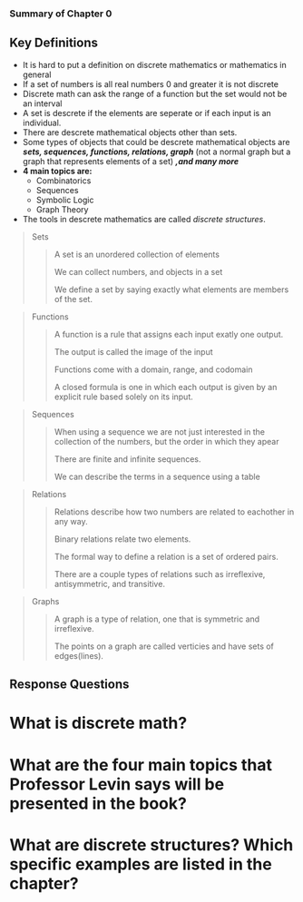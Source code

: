 ### Summary of Chapter 0
## Key Definitions
- It is hard to put a definition on discrete mathematics or mathematics in general
- If a set of numbers is all real numbers 0 and greater it is not discrete
- Discrete math can ask the range of a function but the set would not be an interval
- A set is descrete if the elements are seperate or if each input is an individual.
- There are descrete mathematical objects other than sets.
- Some types of objects that could be descrete mathematical objects are ***sets, sequences, functions, relations, graph*** (not a normal graph but a graph that represents elements of a set) ***,and many more***
- **4 main topics are:**
    - Combinatorics
    - Sequences
    - Symbolic Logic
    - Graph Theory
- The tools in descrete mathematics are called *discrete structures*.

> Sets
>> A set is an unordered collection of elements
>> 
>> We can collect numbers, and objects in a set
>> 
>> We define a set by saying exactly what elements are members of the set.
>

> Functions
>> A function is a rule that assigns each input exatly one output.
>> 
>> The output is called the image of the input
>> 
>> Functions come with a domain, range, and codomain
>> 
>> A closed formula is one in which each output is given by an explicit rule based solely on its input.
>

> Sequences
>> When using a sequence we are not just interested in the collection of the numbers, but the order in which they apear
>> 
>> There are finite and infinite sequences.
>> 
>> We can describe the terms in a sequence using a table
>

> Relations
>> Relations describe how two numbers are related to eachother in any way.
>> 
>> Binary relations relate two elements.
>> 
>> The formal way to define a relation is a set of ordered pairs.
>>
>> There are a couple types of relations such as irreflexive, antisymmetric, and transitive.
>

> Graphs
>> A graph is a type of relation, one that is symmetric and irreflexive.
>> 
>> The points on a graph are called verticies and have sets of edges(lines).
>> 
>

## Response Questions


# What is discrete math?


# What are the four main topics that Professor Levin says will be presented in the book?


# What are discrete structures? Which specific examples are listed in the chapter?

